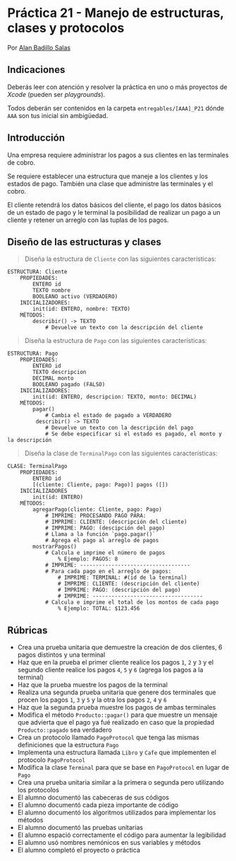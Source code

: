 # Práctica 21 - Manejo de estructuras, clases y protocolos

Por [Alan Badillo Salas](https://www.nomadacode.com)

## Indicaciones

Deberás leer con atención y resolver la práctica en uno o más proyectos de *Xcode* (pueden ser *playgrounds*).

Todos deberán ser contenidos en la carpeta `entregables/[AAA]_P21` dónde `AAA` son tus inicial sin ambigüedad.

## Introducción

Una empresa requiere administrar los pagos a sus clientes en las terminales de cobro.

Se requiere establecer una estructura que maneje a los clientes y los estados de pago. También una clase que administre las terminales y el cobro.

El cliente retendrá los datos básicos del cliente, el pago los datos básicos de un estado de pago y le terminal la posibilidad de realizar un pago a un cliente y retener un arreglo con las tuplas de los pagos.

## Diseño de las estructuras y clases

> Diseña la estructura de `Cliente` con las siguientes características:

```
ESTRUCTURA: Cliente
    PROPIEDADES:
        ENTERO id
        TEXTO nombre
        BOOLEANO activo (VERDADERO)
    INICIALIZADORES:
        init(id: ENTERO, nombre: TEXTO)
    MÉTODOS:
        describir() -> TEXTO
            # Devuelve un texto con la descripción del cliente 
```

> Diseña la estructura de `Pago` con las siguientes características:

```
ESTRUCTURA: Pago
    PROPIEDADES:
        ENTERO id
        TEXTO descripcion
        DECIMAL monto
        BOOLEANO pagado (FALSO)
    INICIALIZADORES:
        init(id: ENTERO, descripcion: TEXTO, monto: DECIMAL)
    MÉTODOS:
        pagar()
            # Cambia el estado de pagado a VERDADERO
         describir() -> TEXTO
            # Devuelve un texto con la descripción del pago
            # Se debe especificar si el estado es pagado, el monto y la descripción
```

> Diseña la clase de `TerminalPago` con las siguientes características:

```
CLASE: TerminalPago
    PROPIEDADES:
        ENTERO id
        [(cliente: Cliente, pago: Pago)] pagos ([])
    INICIALIZADORES
        init(id: ENTERO)
    MÉTODOS:
        agregarPago(cliente: Cliente, pago: Pago)
            # IMPRIME: PROCESANDO PAGO PARA:
            # IMPRIME: CLIENTE: (descripción del cliente)
            # IMPRIME: PAGO: (descipción del pago)
            # Llama a la función `pago.pagar()` 
            # Agrega el pago al arreglo de pagos
        mostrarPagos()
            # Calcula e imprime el número de pagos
                % Ejemplo: PAGOS: 8
            # IMPRIME: -----------------------------------
            # Para cada pago en el arreglo de pagos:
                # IMPRIME: TERMINAL: #(id de la terminal)
                # IMPRIME: CLIENTE: (descripción del cliente)
                # IMPRIME: PAGO: (descripción del pago)
                # IMPRIME: -----------------------------------
            # Calcula e imprime el total de los montos de cada pago
                % Ejemplo: TOTAL: $123.456
```

## Rúbricas

* Crea una prueba unitaria que demuestre la creación de dos clientes, 6 pagos distintos y una terminal
* Haz que en la prueba el primer cliente realice los pagos `1`, `2` y `3` y el segundo cliente realice los pagos `4`, `5` y `6` (agrega los pagos a la terminal)
* Haz que la prueba muestre los pagos de la terminal
* Realiza una segunda prueba unitaria que genere dos terminales que procen los pagos `1`, `3` y `5` y la otra los pagos `2`, `4` y `6`
* Haz que la segunda prueba muestre los pagos de ambas terminales
* Modifica el método `Producto::pagar()` para que muestre un mensaje que advierta que el pago ya fué realizado en caso que la propiedad `Producto::pagado` sea verdadero
* Crea un protocolo llamado `PagoProtocol` que tenga las mismas definiciones que la estructura `Pago`
* Implementa una estructura llamada `Libro` y `Cafe` que implementen el protocolo `PagoProtocol`
* Modifica la clase `Terminal` para que se base en `PagoProtocol` en lugar de `Pago`
* Crea una prueba unitaria similar a la primera o segunda pero utilizando los protocolos
* El alumno documentó las cabeceras de sus códigos
* El alumno documentó cada pieza importante de código
* El alumno documentó los algoritmos utilizados para implementar los métodos
* El alumno documentó las pruebas unitarias
* El alumno espació correctamente el código para aumentar la legibilidad
* El alumno usó nombres nemónicos en sus variables y métodos
* El alumno completó el proyecto o práctica